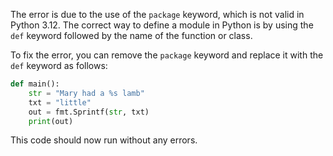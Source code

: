 The error is due to the use of the `package` keyword, which is not valid in Python 3.12. The correct way to define a module in Python is by using the `def` keyword followed by the name of the function or class.

To fix the error, you can remove the `package` keyword and replace it with the `def` keyword as follows:
```py
def main():
    str = "Mary had a %s lamb"
    txt = "little"
    out = fmt.Sprintf(str, txt)
    print(out)
```
This code should now run without any errors.
